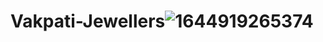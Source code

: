 # Vakpati-Jewellers![1644919265374](https://user-images.githubusercontent.com/96478470/157020143-277eeef5-ec39-4692-9255-54df11cb7732.jpg)
